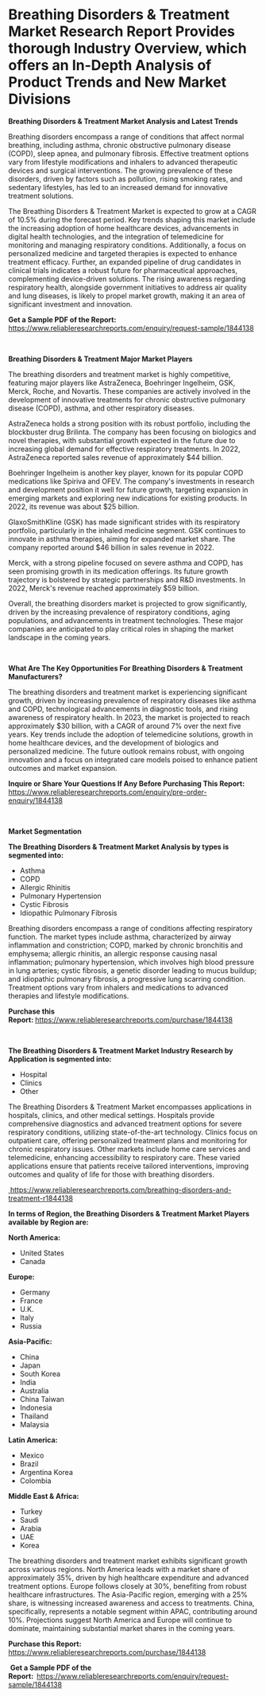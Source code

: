 <p><h1>Breathing Disorders & Treatment Market Research Report Provides thorough Industry Overview, which offers an In-Depth Analysis of Product Trends and New Market Divisions</h1></p><p><strong>Breathing Disorders & Treatment Market Analysis and Latest Trends</strong></p>
<p><p>Breathing disorders encompass a range of conditions that affect normal breathing, including asthma, chronic obstructive pulmonary disease (COPD), sleep apnea, and pulmonary fibrosis. Effective treatment options vary from lifestyle modifications and inhalers to advanced therapeutic devices and surgical interventions. The growing prevalence of these disorders, driven by factors such as pollution, rising smoking rates, and sedentary lifestyles, has led to an increased demand for innovative treatment solutions.</p><p>The Breathing Disorders & Treatment Market is expected to grow at a CAGR of 10.5% during the forecast period. Key trends shaping this market include the increasing adoption of home healthcare devices, advancements in digital health technologies, and the integration of telemedicine for monitoring and managing respiratory conditions. Additionally, a focus on personalized medicine and targeted therapies is expected to enhance treatment efficacy. Further, an expanded pipeline of drug candidates in clinical trials indicates a robust future for pharmaceutical approaches, complementing device-driven solutions. The rising awareness regarding respiratory health, alongside government initiatives to address air quality and lung diseases, is likely to propel market growth, making it an area of significant investment and innovation.</p></p>
<p><strong>Get a Sample PDF of the Report:&nbsp;</strong> <a href="https://www.reliableresearchreports.com/enquiry/request-sample/1844138?utm_campaign=3362&utm_medium=2&utm_source=Github&utm_content=ia&utm_term=13042025&utm_id=breathing-disorders-treatment">https://www.reliableresearchreports.com/enquiry/request-sample/1844138</a></p>
<p>&nbsp;</p>
<p><strong>Breathing Disorders & Treatment Major Market Players</strong></p>
<p><p>The breathing disorders and treatment market is highly competitive, featuring major players like AstraZeneca, Boehringer Ingelheim, GSK, Merck, Roche, and Novartis. These companies are actively involved in the development of innovative treatments for chronic obstructive pulmonary disease (COPD), asthma, and other respiratory diseases.</p><p>AstraZeneca holds a strong position with its robust portfolio, including the blockbuster drug Brilinta. The company has been focusing on biologics and novel therapies, with substantial growth expected in the future due to increasing global demand for effective respiratory treatments. In 2022, AstraZeneca reported sales revenue of approximately $44 billion.</p><p>Boehringer Ingelheim is another key player, known for its popular COPD medications like Spiriva and OFEV. The company's investments in research and development position it well for future growth, targeting expansion in emerging markets and exploring new indications for existing products. In 2022, its revenue was about $25 billion.</p><p>GlaxoSmithKline (GSK) has made significant strides with its respiratory portfolio, particularly in the inhaled medicine segment. GSK continues to innovate in asthma therapies, aiming for expanded market share. The company reported around $46 billion in sales revenue in 2022.</p><p>Merck, with a strong pipeline focused on severe asthma and COPD, has seen promising growth in its medication offerings. Its future growth trajectory is bolstered by strategic partnerships and R&D investments. In 2022, Merck's revenue reached approximately $59 billion.</p><p>Overall, the breathing disorders market is projected to grow significantly, driven by the increasing prevalence of respiratory conditions, aging populations, and advancements in treatment technologies. These major companies are anticipated to play critical roles in shaping the market landscape in the coming years.</p></p>
<p>&nbsp;</p>
<p><strong>What Are The Key Opportunities For Breathing Disorders & Treatment Manufacturers?</strong></p>
<p><p>The breathing disorders and treatment market is experiencing significant growth, driven by increasing prevalence of respiratory diseases like asthma and COPD, technological advancements in diagnostic tools, and rising awareness of respiratory health. In 2023, the market is projected to reach approximately $30 billion, with a CAGR of around 7% over the next five years. Key trends include the adoption of telemedicine solutions, growth in home healthcare devices, and the development of biologics and personalized medicine. The future outlook remains robust, with ongoing innovation and a focus on integrated care models poised to enhance patient outcomes and market expansion.</p></p>
<p><strong>Inquire or Share Your Questions If Any Before Purchasing This Report:</strong> <a href="https://www.reliableresearchreports.com/enquiry/pre-order-enquiry/1844138?utm_campaign=3362&utm_medium=2&utm_source=Github&utm_content=ia&utm_term=13042025&utm_id=breathing-disorders-treatment">https://www.reliableresearchreports.com/enquiry/pre-order-enquiry/1844138</a></p>
<p>&nbsp;</p>
<p><strong>Market Segmentation</strong></p>
<p><strong>The Breathing Disorders & Treatment Market Analysis by types is segmented into:</strong></p>
<p><ul><li>Asthma</li><li>COPD</li><li>Allergic Rhinitis</li><li>Pulmonary Hypertension</li><li>Cystic Fibrosis</li><li>Idiopathic Pulmonary Fibrosis</li></ul></p>
<p><p>Breathing disorders encompass a range of conditions affecting respiratory function. The market types include asthma, characterized by airway inflammation and constriction; COPD, marked by chronic bronchitis and emphysema; allergic rhinitis, an allergic response causing nasal inflammation; pulmonary hypertension, which involves high blood pressure in lung arteries; cystic fibrosis, a genetic disorder leading to mucus buildup; and idiopathic pulmonary fibrosis, a progressive lung scarring condition. Treatment options vary from inhalers and medications to advanced therapies and lifestyle modifications.</p></p>
<p><strong>Purchase this Report:&nbsp;</strong><a href="https://www.reliableresearchreports.com/purchase/1844138?utm_campaign=3362&utm_medium=2&utm_source=Github&utm_content=ia&utm_term=13042025&utm_id=breathing-disorders-treatment">https://www.reliableresearchreports.com/purchase/1844138</a></p>
<p>&nbsp;</p>
<p><strong>The Breathing Disorders & Treatment Market Industry Research by Application is segmented into:</strong></p>
<p><ul><li>Hospital</li><li>Clinics</li><li>Other</li></ul></p>
<p><p>The Breathing Disorders & Treatment Market encompasses applications in hospitals, clinics, and other medical settings. Hospitals provide comprehensive diagnostics and advanced treatment options for severe respiratory conditions, utilizing state-of-the-art technology. Clinics focus on outpatient care, offering personalized treatment plans and monitoring for chronic respiratory issues. Other markets include home care services and telemedicine, enhancing accessibility to respiratory care. These varied applications ensure that patients receive tailored interventions, improving outcomes and quality of life for those with breathing disorders.</p></p>
<p><a href="https://www.reliableresearchreports.com/breathing-disorders-and-treatment-r1844138?utm_campaign=3362&utm_medium=2&utm_source=Github&utm_content=ia&utm_term=13042025&utm_id=breathing-disorders-treatment">&nbsp;https://www.reliableresearchreports.com/breathing-disorders-and-treatment-r1844138</a></p>
<p><strong>In terms of Region, the Breathing Disorders & Treatment Market Players available by Region are:</strong></p>
<p>
    <p> <strong> North America: </strong>
        <ul>
            <li>United States</li>
            <li>Canada</li>
        </ul>
        </p> 
    <p> <strong> Europe: </strong>
        <ul>
            <li>Germany</li>
            <li>France</li>
            <li>U.K.</li>
            <li>Italy</li>
            <li>Russia</li>
        </ul>
        </p> 
    <p> <strong> Asia-Pacific: </strong>
        <ul>
            <li>China</li>
            <li>Japan</li>
            <li>South Korea</li>
            <li>India</li>
            <li>Australia</li>
            <li>China Taiwan</li>
            <li>Indonesia</li>
            <li>Thailand</li>
            <li>Malaysia</li>
        </ul>
        </p> 
    <p> <strong> Latin America: </strong>
        <ul>
            <li>Mexico</li>
            <li>Brazil</li>
            <li>Argentina Korea</li>
            <li>Colombia</li>
        </ul>
        </p> 
    <p> <strong> Middle East & Africa: </strong>
        <ul>
            <li>Turkey</li>
            <li>Saudi</li>
            <li>Arabia</li>
            <li>UAE</li>
            <li>Korea</li>
        </ul>
    </p>
    </p>
<p><p>The breathing disorders and treatment market exhibits significant growth across various regions. North America leads with a market share of approximately 35%, driven by high healthcare expenditure and advanced treatment options. Europe follows closely at 30%, benefiting from robust healthcare infrastructures. The Asia-Pacific region, emerging with a 25% share, is witnessing increased awareness and access to treatments. China, specifically, represents a notable segment within APAC, contributing around 10%. Projections suggest North America and Europe will continue to dominate, maintaining substantial market shares in the coming years.</p></p>
<p><strong>Purchase this Report: </strong><a href="https://www.reliableresearchreports.com/purchase/1844138?utm_campaign=3362&utm_medium=2&utm_source=Github&utm_content=ia&utm_term=13042025&utm_id=breathing-disorders-treatment">https://www.reliableresearchreports.com/purchase/1844138</a></p>
<p>&nbsp;<strong>Get a Sample PDF of the Report:&nbsp;&nbsp;</strong><a href="https://www.reliableresearchreports.com/enquiry/request-sample/1844138?utm_campaign=3362&utm_medium=2&utm_source=Github&utm_content=ia&utm_term=13042025&utm_id=breathing-disorders-treatment">https://www.reliableresearchreports.com/enquiry/request-sample/1844138</a></p>
<p><strong></strong></p>
<p><p></p><p></p><p></p></p>